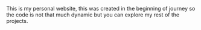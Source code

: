 This is my personal website, this was created in the beginning of journey so the code is not that much dynamic but you can explore my rest of the projects.